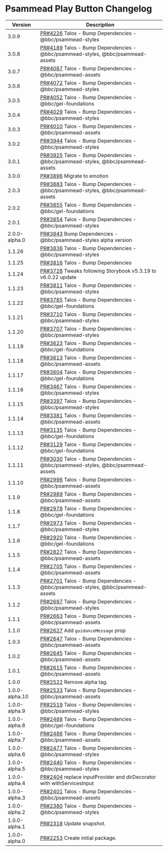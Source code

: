 # Psammead Play Button Changelog

<!-- prettier-ignore -->
| Version | Description |
| ------------- | ----------- |
| 3.0.9 | [PR#4226](https://github.com/bbc/psammead/pull/4226) Talos - Bump Dependencies - @bbc/psammead-styles |
| 3.0.8 | [PR#4189](https://github.com/bbc/psammead/pull/4189) Talos - Bump Dependencies - @bbc/psammead-styles, @bbc/psammead-assets |
| 3.0.7 | [PR#4087](https://github.com/bbc/psammead/pull/4087) Talos - Bump Dependencies - @bbc/psammead-assets |
| 3.0.6 | [PR#4072](https://github.com/bbc/psammead/pull/4072) Talos - Bump Dependencies - @bbc/psammead-styles |
| 3.0.5 | [PR#4052](https://github.com/bbc/psammead/pull/4052) Talos - Bump Dependencies - @bbc/gel-foundations |
| 3.0.4 | [PR#4029](https://github.com/bbc/psammead/pull/4029) Talos - Bump Dependencies - @bbc/psammead-styles |
| 3.0.3 | [PR#4010](https://github.com/bbc/psammead/pull/4010) Talos - Bump Dependencies - @bbc/psammead-assets |
| 3.0.2 | [PR#3944](https://github.com/bbc/psammead/pull/3944) Talos - Bump Dependencies - @bbc/psammead-styles |
| 3.0.1 | [PR#3925](https://github.com/bbc/psammead/pull/3925) Talos - Bump Dependencies - @bbc/psammead-styles, @bbc/psammead-assets |
| 3.0.0 | [PR#3896](https://github.com/bbc/psammead/pull/3896) Migrate to emotion |
| 2.0.3 | [PR#3883](https://github.com/bbc/psammead/pull/3883) Talos - Bump Dependencies - @bbc/psammead-styles, @bbc/psammead-assets |
| 2.0.2 | [PR#3855](https://github.com/bbc/psammead/pull/3855) Talos - Bump Dependencies - @bbc/gel-foundations |
| 2.0.1 | [PR#3854](https://github.com/bbc/psammead/pull/3854) Talos - Bump Dependencies - @bbc/psammead-styles |
| 2.0.0-alpha.0 | [PR#3843](https://github.com/bbc/psammead/pull/3843) Bump Dependencies - @bbc/psammead-styles alpha version |
| 1.1.26 | [PR#3836](https://github.com/bbc/psammead/pull/3836) Talos - Bump Dependencies - @bbc/psammead-styles |
| 1.1.25 | [PR#3816](https://github.com/bbc/psammead/pull/3816) Talos - Bump Dependencies |
| 1.1.24 | [PR#3728](https://github.com/bbc/psammead/pull/3728) Tweaks following Storybook v5.3.19 to v6.0.22 update |
| 1.1.23 | [PR#3811](https://github.com/bbc/psammead/pull/3811) Talos - Bump Dependencies - @bbc/psammead-styles |
| 1.1.22 | [PR#3785](https://github.com/bbc/psammead/pull/3785) Talos - Bump Dependencies - @bbc/gel-foundations |
| 1.1.21 | [PR#3710](https://github.com/bbc/psammead/pull/3710) Talos - Bump Dependencies - @bbc/psammead-styles |
| 1.1.20 | [PR#3707](https://github.com/bbc/psammead/pull/3707) Talos - Bump Dependencies - @bbc/psammead-styles |
| 1.1.19 | [PR#3623](https://github.com/bbc/psammead/pull/3623) Talos - Bump Dependencies - @bbc/gel-foundations |
| 1.1.18 | [PR#3613](https://github.com/bbc/psammead/pull/3613) Talos - Bump Dependencies - @bbc/psammead-assets |
| 1.1.17 | [PR#3604](https://github.com/bbc/psammead/pull/3604) Talos - Bump Dependencies - @bbc/gel-foundations |
| 1.1.16 | [PR#3467](https://github.com/bbc/psammead/pull/3467) Talos - Bump Dependencies - @bbc/psammead-styles |
| 1.1.15 | [PR#3397](https://github.com/bbc/psammead/pull/3397) Talos - Bump Dependencies - @bbc/psammead-styles |
| 1.1.14 | [PR#3381](https://github.com/bbc/psammead/pull/3381) Talos - Bump Dependencies - @bbc/psammead-assets |
| 1.1.13 | [PR#3135](https://github.com/bbc/psammead/pull/3135) Talos - Bump Dependencies - @bbc/gel-foundations |
| 1.1.12 | [PR#3129](https://github.com/bbc/psammead/pull/3129) Talos - Bump Dependencies - @bbc/gel-foundations |
| 1.1.11 | [PR#3030](https://github.com/bbc/psammead/pull/3030) Talos - Bump Dependencies - @bbc/psammead-styles, @bbc/psammead-assets |
| 1.1.10 | [PR#2996](https://github.com/bbc/psammead/pull/2996) Talos - Bump Dependencies - @bbc/psammead-assets |
| 1.1.9 | [PR#2989](https://github.com/bbc/psammead/pull/2989) Talos - Bump Dependencies - @bbc/psammead-assets |
| 1.1.8 | [PR#2978](https://github.com/bbc/psammead/pull/2978) Talos - Bump Dependencies - @bbc/gel-foundations |
| 1.1.7 | [PR#2973](https://github.com/bbc/psammead/pull/2973) Talos - Bump Dependencies - @bbc/psammead-styles |
| 1.1.6 | [PR#2920](https://github.com/bbc/psammead/pull/2920) Talos - Bump Dependencies - @bbc/gel-foundations |
| 1.1.5 | [PR#2827](https://github.com/bbc/psammead/pull/2827) Talos - Bump Dependencies - @bbc/psammead-assets |
| 1.1.4 | [PR#2705](https://github.com/bbc/psammead/pull/2705) Talos - Bump Dependencies - @bbc/psammead-assets |
| 1.1.3 | [PR#2701](https://github.com/bbc/psammead/pull/2701) Talos - Bump Dependencies - @bbc/psammead-styles, @bbc/psammead-assets |
| 1.1.2 | [PR#2697](https://github.com/bbc/psammead/pull/2697) Talos - Bump Dependencies - @bbc/psammead-styles |
| 1.1.1 | [PR#2663](https://github.com/bbc/psammead/pull/2663) Talos - Bump Dependencies - @bbc/psammead-assets |
| 1.1.0 | [PR#2627](https://github.com/bbc/psammead/issues/2627) Add `guidanceMessage` prop |
| 1.0.3 | [PR#2647](https://github.com/bbc/psammead/pull/2647) Talos - Bump Dependencies - @bbc/psammead-assets |
| 1.0.2 | [PR#2645](https://github.com/bbc/psammead/pull/2645) Talos - Bump Dependencies - @bbc/psammead-assets |
| 1.0.1 | [PR#2615](https://github.com/bbc/psammead/pull/2615) Talos - Bump Dependencies - @bbc/psammead-assets |
| 1.0.0 | [PR#2522](https://github.com/bbc/psammead/issues/2522) Remove alpha tag. |
| 1.0.0-alpha.10 | [PR#2533](https://github.com/bbc/psammead/pull/2533) Talos - Bump Dependencies - @bbc/psammead-assets |
| 1.0.0-alpha.9 | [PR#2519](https://github.com/bbc/psammead/pull/2519) Talos - Bump Dependencies - @bbc/psammead-styles |
| 1.0.0-alpha.8 | [PR#2488](https://github.com/bbc/psammead/pull/2488) Talos - Bump Dependencies - @bbc/gel-foundations |
| 1.0.0-alpha.7 | [PR#2486](https://github.com/bbc/psammead/pull/2486) Talos - Bump Dependencies - @bbc/psammead-assets |
| 1.0.0-alpha.6 | [PR#2477](https://github.com/bbc/psammead/pull/2477) Talos - Bump Dependencies - @bbc/psammead-styles |
| 1.0.0-alpha.5 | [PR#2440](https://github.com/bbc/psammead/pull/2440) Talos - Bump Dependencies - @bbc/psammead-styles |
| 1.0.0-alpha.4 | [PR#2404](https://github.com/bbc/psammead/pull/2404) replace inputProvider and dirDecorator with withServicesInput |
| 1.0.0-alpha.3 | [PR#2401](https://github.com/bbc/psammead/pull/2401) Talos - Bump Dependencies - @bbc/psammead-assets |
| 1.0.0-alpha.2 | [PR#2380](https://github.com/bbc/psammead/pull/2380) Talos - Bump Dependencies - @bbc/psammead-styles |
| 1.0.0-alpha.1 | [PR#2318](https://github.com/bbc/psammead/pull/2318) Update snapshot. |
| 1.0.0-alpha.0 | [PR#2253](https://github.com/bbc/psammead/pull/2253) Create initial package. |
